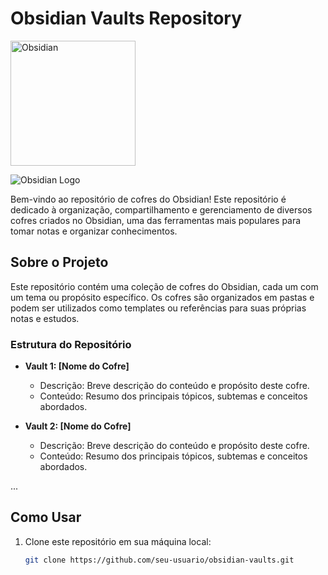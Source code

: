 # Obsidian Vaults Repository

<img src="https://obsidian.md/images/banner.png" alt="Obsidian" width="200">

![Obsidian Logo](https://obsidian.md/images/obsidian-logo-gradient.svg)

Bem-vindo ao repositório de cofres do Obsidian! Este repositório é dedicado à organização, compartilhamento e gerenciamento de diversos cofres criados no Obsidian, uma das ferramentas mais populares para tomar notas e organizar conhecimentos.

## Sobre o Projeto

Este repositório contém uma coleção de cofres do Obsidian, cada um com um tema ou propósito específico. Os cofres são organizados em pastas e podem ser utilizados como templates ou referências para suas próprias notas e estudos.

### Estrutura do Repositório

- **Vault 1: [Nome do Cofre]**
  - Descrição: Breve descrição do conteúdo e propósito deste cofre.
  - Conteúdo: Resumo dos principais tópicos, subtemas e conceitos abordados.
  
- **Vault 2: [Nome do Cofre]**
  - Descrição: Breve descrição do conteúdo e propósito deste cofre.
  - Conteúdo: Resumo dos principais tópicos, subtemas e conceitos abordados.

...

## Como Usar

1. Clone este repositório em sua máquina local:
   ```bash
   git clone https://github.com/seu-usuario/obsidian-vaults.git
